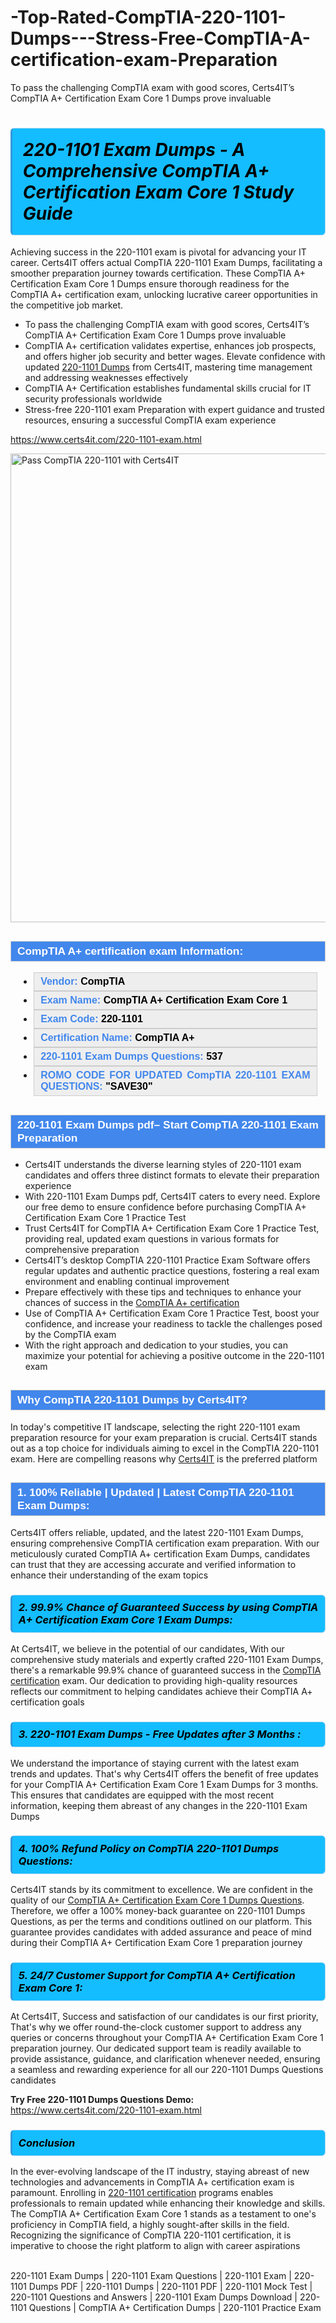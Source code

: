 # -Top-Rated-CompTIA-220-1101-Dumps---Stress-Free-CompTIA-A-certification-exam-Preparation
To pass the challenging CompTIA exam with good scores, Certs4IT’s CompTIA A+ Certification Exam Core 1 Dumps prove invaluable
            <h1>                <strong><span style="display: block; color: #000000; background: #14BDFF; border: 0.5px solid #AED6F1; border-left: 3px solid #3498DB; padding: .6em; border-radius: 6px;">                     <em>220-1101 Exam Dumps - A Comprehensive CompTIA A+ Certification Exam Core 1 Study Guide</em>                </span></strong>                            </h1>                    <p>Achieving success in the 220-1101 exam is pivotal for advancing your IT career. Certs4IT offers actual CompTIA 220-1101 Exam Dumps, facilitating a smoother preparation journey towards certification. These CompTIA A+ Certification Exam Core 1 <span class="exam_variation">Dumps</span> ensure thorough readiness for the CompTIA A+ certification exam, unlocking lucrative career opportunities in the competitive job market.</p>                        <ul>                <li>To pass the challenging CompTIA exam with good scores, Certs4IT’s   CompTIA A+ Certification Exam Core 1 <span class="exam_variation">Dumps</span> prove invaluable</li>                <li>CompTIA A+ certification validates expertise, enhances job prospects, and offers higher job security and better wages. Elevate confidence with updated <a href="https://www.certs4it.com/220-1101-exam.html">220-1101 <span class="exam_variation">Dumps</span></a> from Certs4IT, mastering time management and addressing weaknesses effectively</li>                <li>CompTIA A+ Certification establishes fundamental skills crucial for IT security professionals worldwide</li>                <li>Stress-free 220-1101 exam Preparation with expert guidance and trusted resources, ensuring a successful CompTIA exam experience</li>            </ul>                        <p><a href="https://www.certs4it.com/220-1101-exam.html">https://www.certs4it.com/220-1101-exam.html</a></p>            <p><a href="https://www.certs4it.com/"><img src="https://www.certs4it.com//images/premium-quality-exam-dumps-certs4it.jpg" class="postImage" alt="Pass CompTIA 220-1101 with Certs4IT" width="750"></a></p>                         <h2 style="background: #4287ec; border: 1px solid #cccccc; padding: 5px 10px;">                <span style="color: #ffffff;">                    <span style="font-size: 11pt;">                        <span style="line-height: normal;">                            <span style="font-family: Calibri,sans-serif;">                                <strong>                                    <span style="font-size: 13.0pt;">CompTIA A+ certification exam Information:</span>                                </strong>                            </span>                        </span>                    </span>                </span>            </h2>            <ul>                <li style="margin: 0cm 10pt;">                <div style="background: #eee; border: 1px solid #cccccc; padding: 5px 10px; text-align: justify;"><span style="font-size: 11pt;"><span style="line-height: normal;"><span style="tab-stops: list 36.0pt;"><span style="font-family: Calibri,sans-serif;"><strong><span style="font-size: 12.0pt;">                    <span style="color: #4287ec;">Vendor:</span> <span style="color: #000;">CompTIA</span>                    </span></strong></span></span></span></span></div>                </li>                 <li style="margin: 0cm 10pt;">                <div style="background: #eee; border: 1px solid #cccccc; padding: 5px 10px; text-align: justify;"><span style="font-size: 11pt;"><span style="line-height: normal;"><span style="tab-stops: list 36.0pt;"><span style="font-family: Calibri,sans-serif;"><strong><span style="font-size: 12.0pt;">                    <span style="color: #4287ec;">Exam Name:</span> <span style="color: #000;">CompTIA A+ Certification Exam Core 1</span>                    </span></strong></span></span></span></span></div>                </li>                <li style="margin: 0cm 10pt;">                <div style="background: #eee; border: 1px solid #cccccc; padding: 5px 10px; text-align: justify;"><span style="font-size: 11pt;"><span style="line-height: normal;"><span style="tab-stops: list 36.0pt;"><span style="font-family: Calibri,sans-serif;"><strong><span style="font-size: 12.0pt;">                    <span style="color: #4287ec;">Exam Code:</span> <span style="color: #000;">220-1101</span>                    </span></strong></span></span></span></span></div>                </li>                <li style="margin: 0cm 10pt;">                <div style="background: #eee; border: 1px solid #cccccc; padding: 5px 10px; text-align: justify;"><span style="font-size: 11pt;"><span style="line-height: normal;"><span style="tab-stops: list 36.0pt;"><span style="font-family: Calibri,sans-serif;"><strong><span style="font-size: 12.0pt;">                    <span style="color: #4287ec;">Certification Name:</span> <span style="color: #000;"> CompTIA A+</span>                    </span></strong></span></span></span></span></div>                </li>                 <li style="margin: 0cm 10pt;">                <div style="background: #eee; border: 1px solid #cccccc; padding: 5px 10px;"><span style="font-size: 11pt;"><span style="line-height: normal;"><span style="tab-stops: list 36.0pt;"><span style="font-family: Calibri,sans-serif;"><strong><span style="font-size: 12.0pt;">                    <span style="color: #4287ec;">220-1101 Exam Dumps Questions: </span><span style="color: #000;">537</span>                    </span></strong></span></span></span></span></div>                </li>                <li style="margin: 0cm 10pt;">                <div style="background: #eee; border: 1px solid #cccccc; padding: 5px 10px; text-align: justify;"><span style="font-size: 11pt;"><span style="line-height: normal;"><span style="tab-stops: list 36.0pt;"><span style="font-family: Calibri,sans-serif;"><strong><span style="font-size: 12.0pt;">                    <span style="color: #4287ec;">ROMO CODE FOR UPDATED CompTIA 220-1101 EXAM QUESTIONS:</span> <span style="color: #000;">"SAVE30"</span>                    </span></strong></span></span></span></span></div>                </li>            </ul>                        <h2 style="background: #4287ec; border: 1px solid #cccccc; padding: 5px 10px;">                <span style="color: #ffffff;">                    <span style="font-size: 11pt;">                        <span style="line-height: normal;">                            <span style="font-family: Calibri,sans-serif;">                                <strong>                                    <span style="font-size: 13.0pt;">220-1101 Exam Dumps pdf– Start CompTIA 220-1101 Exam Preparation</span>                                </strong>                            </span>                        </span>                    </span>                </span>            </h2>            <ul>                <li>Certs4IT understands the diverse learning styles of 220-1101 exam candidates and offers three distinct formats to elevate their preparation experience</li>                <li>With 220-1101 Exam Dumps pdf, Certs4IT caters to every need. Explore our free demo to ensure confidence before purchasing CompTIA A+ Certification Exam Core 1 <span class="exam_variation2">Practice Test</span></li>                <li>Trust Certs4IT for CompTIA A+ Certification Exam Core 1 <span class="exam_variation2">Practice Test</span>, providing real, updated exam questions in various formats for comprehensive preparation</li>                <li>Certs4IT’s desktop CompTIA 220-1101 Practice Exam Software offers regular updates and authentic practice questions, fostering a real exam environment and enabling continual improvement</li>                <li>Prepare effectively with these tips and techniques to enhance your chances of success in the <a href="https://www.certs4it.com/comptia-a-certification-exams.html">CompTIA A+ certification</a></li>                <li>Use of CompTIA A+ Certification Exam Core 1 <span class="exam_variation2">Practice Test</span>, boost your confidence, and increase your readiness to tackle the challenges posed by the CompTIA exam</li>                <li>With the right approach and dedication to your studies, you can maximize your potential for achieving a positive outcome in the 220-1101 exam</li>            </ul>                                       <h2 style="background: #4287ec; border: 1px solid #cccccc; padding: 5px 10px;">                <span style="color: #ffffff;">                    <span style="font-size: 11pt;">                        <span style="line-height: normal;">                            <span style="font-family: Calibri,sans-serif;">                                <strong>                                    <span style="font-size: 13.0pt;">Why CompTIA 220-1101 Dumps by Certs4IT?</span>                                </strong>                            </span>                        </span>                    </span>                </span>            </h2>           <p>In today's competitive IT landscape, selecting the right 220-1101 exam preparation resource for your exam preparation is crucial. Certs4IT stands out as a top choice for individuals aiming to excel in the CompTIA 220-1101 exam. Here are compelling reasons why <a href="https://www.certs4it.com/">Certs4IT</a> is the preferred platform</p>                        <h2 style="background: #4287ec; border: 1px solid #cccccc; padding: 5px 10px;">                <span style="color: #ffffff;">                    <span style="font-size: 11pt;">                        <span style="line-height: normal;">                            <span style="font-family: Calibri,sans-serif;">                                <strong>                                    <span style="font-size: 13.0pt;">1. 100% Reliable | Updated | Latest CompTIA 220-1101 <span class="exam_variation3">Exam Dumps</span>:</span>                                </strong>                            </span>                        </span>                    </span>                </span>            </h2>                        <p>Certs4IT offers reliable, updated, and the latest 220-1101 <span class="exam_variation3">Exam Dumps</span>, ensuring comprehensive CompTIA certification exam preparation. With our meticulously curated CompTIA A+ certification <span class="exam_variation3">Exam Dumps</span>, candidates can trust that they are accessing accurate and verified information to enhance their understanding of the exam topics</p>                        <h3>                <strong>                    <span style="display: block; color: #000000; background: #14BDFF; border: 0.5px solid #AED6F1; border-left: 3px solid #3498DB; padding: .6em; border-radius: 6px;">                        <em>2. 99.9% Chance of Guaranteed Success by using CompTIA A+ Certification Exam Core 1 <span class="exam_variation3">Exam Dumps</span>:</em>                    </span>                </strong>            </h3>            <p>At Certs4IT, we believe in the potential of our candidates, With our comprehensive study materials and expertly crafted 220-1101 <span class="exam_variation3">Exam Dumps</span>, there's a remarkable 99.9% chance of guaranteed success in the <a href="https://www.certs4it.com/comptia-certification-exams.html">CompTIA certification</a> exam. Our dedication to providing high-quality resources reflects our commitment to helping candidates achieve their CompTIA A+ certification goals</p>            <h3>                <strong>                    <span style="display: block; color: #000000; background: #14BDFF; border: 0.5px solid #AED6F1; border-left: 3px solid #3498DB; padding: .6em; border-radius: 6px;">                        <em>3. 220-1101 <span class="exam_variation3">Exam Dumps</span> - Free Updates after 3 Months :</em>                    </span>                </strong>            </h3>           <p>We understand the importance of staying current with the latest exam trends and updates. That's why Certs4IT offers the benefit of free updates for your CompTIA A+ Certification Exam Core 1 <span class="exam_variation3">Exam Dumps</span> for 3 months. This ensures that candidates are equipped with the most recent information, keeping them abreast of any changes in the 220-1101 <span class="exam_variation3">Exam Dumps</span></p>            <h3>                <strong>                    <span style="display: block; color: #000000; background: #14BDFF; border: 0.5px solid #AED6F1; border-left: 3px solid #3498DB; padding: .6em; border-radius: 6px;">                        <em>4. 100% Refund Policy on CompTIA 220-1101 <span class="exam_variation4">Dumps Questions</span>:</em>                    </span>                </strong>            </h3>            <p>Certs4IT stands by its commitment to excellence. We are confident in the quality of our <a href="https://www.certs4it.com/220-1101-exam.html">CompTIA A+ Certification Exam Core 1 <span class="exam_variation4">Dumps Questions</span></a>. Therefore, we offer a 100% money-back guarantee on 220-1101 <span class="exam_variation4">Dumps Questions</span>, as per the terms and conditions outlined on our platform. This guarantee provides candidates with added assurance and peace of mind during their CompTIA A+ Certification Exam Core 1 preparation journey</p>            <h3>                <strong>                    <span style="display: block; color: #000000; background: #14BDFF; border: 0.5px solid #AED6F1; border-left: 3px solid #3498DB; padding: .6em; border-radius: 6px;">                        <em>5. 24/7 Customer Support for CompTIA A+ Certification Exam Core 1:</em>                    </span>                </strong>            </h3>            <p>At Certs4IT, Success and satisfaction of our candidates is our first priority, That's why we offer round-the-clock customer support to address any queries or concerns throughout your CompTIA A+ Certification Exam Core 1 preparation journey. Our dedicated support team is readily available to provide assistance, guidance, and clarification whenever needed, ensuring a seamless and rewarding experience for all our 220-1101 <span class="exam_variation4">Dumps Questions</span> candidates</p>            <p><strong>Try Free 220-1101 <span class="exam_variation4">Dumps Questions</span> Demo:</strong> <br> <a href="https://www.certs4it.com/220-1101-exam.html">https://www.certs4it.com/220-1101-exam.html</a></p>            <h3>                <strong>                    <span style="display: block; color: #000000; background: #14BDFF; border: 0.5px solid #AED6F1; border-left: 3px solid #3498DB; padding: .6em; border-radius: 6px;">                        <em>Conclusion</em>                    </span>                </strong>            </h3>            <p>In the ever-evolving landscape of the IT industry, staying abreast of new technologies and advancements in CompTIA A+ certification exam is paramount. Enrolling in <a href="https://www.examdumps.co/">220-1101 certification</a> programs enables professionals to remain updated while enhancing their knowledge and skills. The CompTIA A+ Certification Exam Core 1 stands as a testament to one's proficiency in CompTIA field, a highly sought-after skills in the field. Recognizing the significance of CompTIA 220-1101 certification, it is imperative to choose the right platform to align with career aspirations</p>        
            220-1101 Exam Dumps | 220-1101 Exam Questions | 220-1101 Exam | 220-1101 Dumps PDF | 220-1101 Dumps | 220-1101 PDF | 220-1101 Mock Test | 220-1101 Questions and Answers | 220-1101 Exam Dumps Download | 220-1101 Questions | CompTIA A+ Certification Dumps | 220-1101 Practice Exam

